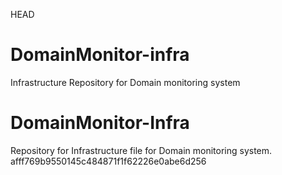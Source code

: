 HEAD
# DomainMonitor-infra
Infrastructure Repository for Domain monitoring system

# DomainMonitor-Infra
Repository for Infrastructure file for Domain monitoring system.
 afff769b9550145c484871f1f62226e0abe6d256
